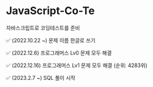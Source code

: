 # JavaScript-Co-Te

자바스크립트로 코딩테스트를 준비

✅ (2022.10.22 ~) 문제 이름 한글로 쓰기

✅ (2022.12.6) 프로그래머스 Lv0 문제 모두 해결

✅ (2022.12.16) 프로그래머스 Lv1 문제 모두 해결 (순위: 4283위)

✅ (2023.2.7 ~) SQL 풀이 시작

